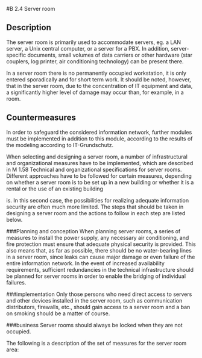 #B 2.4 Server room
## Description 
The server room is primarily used to accommodate servers, eg. a LAN server, a Unix central computer, or a server for a PBX. In addition, server-specific documents, small volumes of data carriers or other hardware (star couplers, log printer, air conditioning technology) can be present there.

In a server room there is no permanently occupied workstation, it is only entered sporadically and for short term work. It should be noted, however, that in the server room, due to the concentration of IT equipment and data, a significantly higher level of damage may occur than, for example, in a room.



## Countermeasures 
In order to safeguard the considered information network, further modules must be implemented in addition to this module, according to the results of the modeling according to IT-Grundschutz.

When selecting and designing a server room, a number of infrastructural and organizational measures have to be implemented, which are described in M 1.58 Technical and organizational specifications for server rooms. Different approaches have to be followed for certain measures, depending on whether a server room is to be set up in a new building or whether it is a rental or the use of an existing building

is. In this second case, the possibilities for realizing adequate information security are often much more limited. The steps that should be taken in designing a server room and the actions to follow in each step are listed below.



###Planning and conception
When planning server rooms, a series of measures to install the power supply, any necessary air conditioning, and fire protection must ensure that adequate physical security is provided. This also means that, as far as possible, there should be no water-bearing lines in a server room, since leaks can cause major damage or even failure of the entire information network. In the event of increased availability requirements, sufficient redundancies in the technical infrastructure should be planned for server rooms in order to enable the bridging of individual failures.



###implementation
Only those persons who need direct access to servers and other devices installed in the server room, such as communication distributors, firewalls, etc., should gain access to a server room and a ban on smoking should be a matter of course.



###business
Server rooms should always be locked when they are not occupied.

The following is a description of the set of measures for the server room area:



